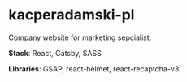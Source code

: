 # kacperadamski-pl

Company website for marketing sepcialist.

<b>Stack</b>: React, Gatsby, SASS

<b>Libraries</b>: GSAP, react-helmet, react-recaptcha-v3

